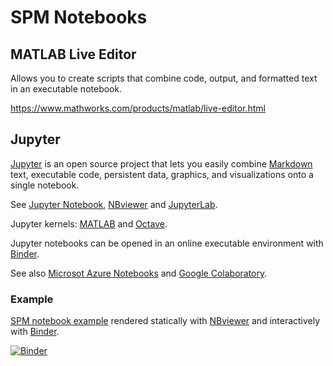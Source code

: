 # SPM Notebooks

## MATLAB Live Editor

Allows you to create scripts that combine code, output, and formatted text in an executable notebook.

https://www.mathworks.com/products/matlab/live-editor.html

## Jupyter

[Jupyter](https://jupyter.org/) is an open source project that lets you easily combine [Markdown](https://www.wikipedia.org/wiki/Markdown) text, executable code, persistent data, graphics, and visualizations onto a single notebook.

See [Jupyter Notebook](https://jupyter-notebook.readthedocs.io/en/stable/), [NBviewer](https://nbviewer.jupyter.org/) and [JupyterLab](https://jupyterlab.readthedocs.io/en/latest/).

Jupyter kernels: [MATLAB](https://github.com/Calysto/matlab_kernel) and [Octave](https://github.com/Calysto/octave_kernel).

Jupyter notebooks can be opened in an online executable environment with [Binder](https://mybinder.org/).

See also [Microsot Azure Notebooks](https://colab.research.google.com/) and [Google Colaboratory](https://colab.research.google.com/).

### Example

[SPM notebook example](https://github.com/spm/spm-notebooks/blob/master/index.ipynb) rendered statically with [NBviewer](https://nbviewer.jupyter.org/github/spm/spm-notebooks/blob/master/index.ipynb) and interactively with [Binder](https://mybinder.org/v2/gh/spm/spm-notebooks/master?urlpath=lab).

[![Binder](https://mybinder.org/badge_logo.svg)](https://mybinder.org/v2/gh/gllmflndn/binder/master?filepath=index.ipynb)

